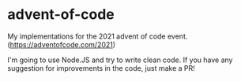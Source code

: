 # advent-of-code
My implementations for the 2021 advent of code event. (https://adventofcode.com/2021)

I'm going to use Node.JS and try to write clean code. If you have any suggestion 
for improvements in the code, just make a PR!
